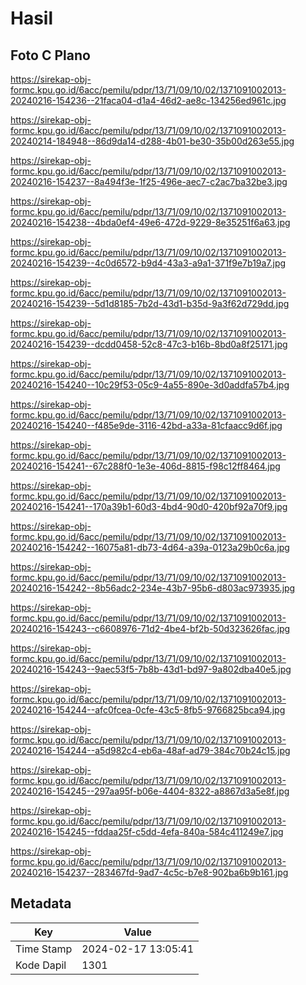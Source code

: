# Hasil

## Foto C Plano

https://sirekap-obj-formc.kpu.go.id/6acc/pemilu/pdpr/13/71/09/10/02/1371091002013-20240216-154236--21faca04-d1a4-46d2-ae8c-134256ed961c.jpg

https://sirekap-obj-formc.kpu.go.id/6acc/pemilu/pdpr/13/71/09/10/02/1371091002013-20240214-184948--86d9da14-d288-4b01-be30-35b00d263e55.jpg

https://sirekap-obj-formc.kpu.go.id/6acc/pemilu/pdpr/13/71/09/10/02/1371091002013-20240216-154237--8a494f3e-1f25-496e-aec7-c2ac7ba32be3.jpg

https://sirekap-obj-formc.kpu.go.id/6acc/pemilu/pdpr/13/71/09/10/02/1371091002013-20240216-154238--4bda0ef4-49e6-472d-9229-8e35251f6a63.jpg

https://sirekap-obj-formc.kpu.go.id/6acc/pemilu/pdpr/13/71/09/10/02/1371091002013-20240216-154239--4c0d6572-b9d4-43a3-a9a1-371f9e7b19a7.jpg

https://sirekap-obj-formc.kpu.go.id/6acc/pemilu/pdpr/13/71/09/10/02/1371091002013-20240216-154239--5d1d8185-7b2d-43d1-b35d-9a3f62d729dd.jpg

https://sirekap-obj-formc.kpu.go.id/6acc/pemilu/pdpr/13/71/09/10/02/1371091002013-20240216-154239--dcdd0458-52c8-47c3-b16b-8bd0a8f25171.jpg

https://sirekap-obj-formc.kpu.go.id/6acc/pemilu/pdpr/13/71/09/10/02/1371091002013-20240216-154240--10c29f53-05c9-4a55-890e-3d0addfa57b4.jpg

https://sirekap-obj-formc.kpu.go.id/6acc/pemilu/pdpr/13/71/09/10/02/1371091002013-20240216-154240--f485e9de-3116-42bd-a33a-81cfaacc9d6f.jpg

https://sirekap-obj-formc.kpu.go.id/6acc/pemilu/pdpr/13/71/09/10/02/1371091002013-20240216-154241--67c288f0-1e3e-406d-8815-f98c12ff8464.jpg

https://sirekap-obj-formc.kpu.go.id/6acc/pemilu/pdpr/13/71/09/10/02/1371091002013-20240216-154241--170a39b1-60d3-4bd4-90d0-420bf92a70f9.jpg

https://sirekap-obj-formc.kpu.go.id/6acc/pemilu/pdpr/13/71/09/10/02/1371091002013-20240216-154242--16075a81-db73-4d64-a39a-0123a29b0c6a.jpg

https://sirekap-obj-formc.kpu.go.id/6acc/pemilu/pdpr/13/71/09/10/02/1371091002013-20240216-154242--8b56adc2-234e-43b7-95b6-d803ac973935.jpg

https://sirekap-obj-formc.kpu.go.id/6acc/pemilu/pdpr/13/71/09/10/02/1371091002013-20240216-154243--c6608976-71d2-4be4-bf2b-50d323626fac.jpg

https://sirekap-obj-formc.kpu.go.id/6acc/pemilu/pdpr/13/71/09/10/02/1371091002013-20240216-154243--9aec53f5-7b8b-43d1-bd97-9a802dba40e5.jpg

https://sirekap-obj-formc.kpu.go.id/6acc/pemilu/pdpr/13/71/09/10/02/1371091002013-20240216-154244--afc0fcea-0cfe-43c5-8fb5-9766825bca94.jpg

https://sirekap-obj-formc.kpu.go.id/6acc/pemilu/pdpr/13/71/09/10/02/1371091002013-20240216-154244--a5d982c4-eb6a-48af-ad79-384c70b24c15.jpg

https://sirekap-obj-formc.kpu.go.id/6acc/pemilu/pdpr/13/71/09/10/02/1371091002013-20240216-154245--297aa95f-b06e-4404-8322-a8867d3a5e8f.jpg

https://sirekap-obj-formc.kpu.go.id/6acc/pemilu/pdpr/13/71/09/10/02/1371091002013-20240216-154245--fddaa25f-c5dd-4efa-840a-584c411249e7.jpg

https://sirekap-obj-formc.kpu.go.id/6acc/pemilu/pdpr/13/71/09/10/02/1371091002013-20240216-154237--283467fd-9ad7-4c5c-b7e8-902ba6b9b161.jpg


## Metadata

| Key        | Value               |
| ---------- | ------------------- |
| Time Stamp | 2024-02-17 13:05:41 |
| Kode Dapil | 1301                |



